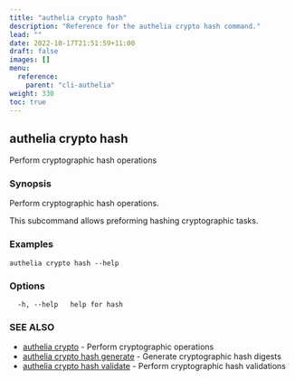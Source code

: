 ```yaml
---
title: "authelia crypto hash"
description: "Reference for the authelia crypto hash command."
lead: ""
date: 2022-10-17T21:51:59+11:00
draft: false
images: []
menu:
  reference:
    parent: "cli-authelia"
weight: 330
toc: true
---
```


## authelia crypto hash

Perform cryptographic hash operations

### Synopsis

Perform cryptographic hash operations.

This subcommand allows preforming hashing cryptographic tasks.

### Examples

```
authelia crypto hash --help
```

### Options

```
  -h, --help   help for hash
```

### SEE ALSO

* [authelia crypto](authelia_crypto.md)	 - Perform cryptographic operations
* [authelia crypto hash generate](authelia_crypto_hash_generate.md)	 - Generate cryptographic hash digests
* [authelia crypto hash validate](authelia_crypto_hash_validate.md)	 - Perform cryptographic hash validations

